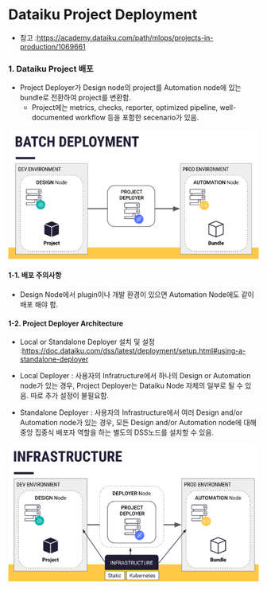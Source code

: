 # Dataiku Project Deployment

- 참고 :https://academy.dataiku.com/path/mlops/projects-in-production/1069661

### 1. Dataiku Project 배포 

- Project Deployer가 Design node의 project를 Automation node에 있는 bundle로 전환하여 project를 변환함.
  - Project에는 metrics, checks, reporter, optimized pipeline, well-documented workflow 등을 포함한 secenario가 있음.

![batch_deployment](./image/batch_deployment.png)

#### 1-1. 배포 주의사항

- Design Node에서 plugin이나 개발 환경이 있으면 Automation Node에도 같이 배포 해야 함.

#### 1-2. Project Deployer Architecture

- Local or Standalone Deployer 설치 및 설정 :https://doc.dataiku.com/dss/latest/deployment/setup.html#using-a-standalone-deployer 

- Local Deployer : 사용자의 Infratructure에서 하나의 Design or Automation node가 있는 경우, Project Deployer는 Dataiku Node 자체의 일부로 될 수 있음. 따로 추가 설정이 불필요함.
- Standalone Deployer : 사용자의 Infrastructure에서 여러 Design and/or Automation node가 있는 경우, 모든 Design and/or Automation node에 대해 중앙 집중식 배포자 역할을 하는 별도의 DSS노드를 설치할 수 있음.

![Infrastructure](./image/Infrastructure.PNG)
